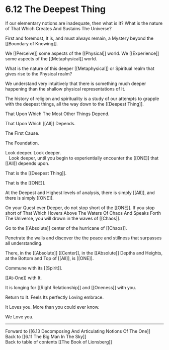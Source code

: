 # 6.12 The Deepest Thing

If our elementary notions are inadequate, then what is It? What is the nature of That Which Creates And Sustains The Universe?

First and foremost, It is, and must always remain, a Mystery beyond the [[Boundary of Knowing]]. 

We [[Perceive]] some aspects of the [[Physical]] world. We [[Experience]] some aspects of the [[Metaphysical]] world. 

What is the nature of this deeper [[Metaphysical]] or Spiritual realm that gives rise to the Physical realm? 

We understand very intuitively that there is something much deeper happening than the shallow physical representations of It.  

The history of religion and spirituality is a study of our attempts to grapple with the deepest things, all the way down to the [[Deepest Thing]]. 

That Upon Which The Most Other Things Depend.  

That Upon Which [[All]] Depends. 

The First Cause. 

The Foundation. 

Look deeper. Look deeper.  
  
Look deeper, until you begin to experientially encounter the [[ONE]] that [[All]] depends upon. 

That is the [[Deepest Thing]]. 

That is the [[ONE]]. 

At the Deepest and Highest levels of analysis, there is simply [[All]], and there is simply [[ONE]]. 

On your Quest ever Deeper, do not stop short of the [[ONE]]. If you stop short of That Which Hovers Above The Waters Of Chaos And Speaks Forth The Universe, you will drown in the waves of [[Chaos]]. 

Go to the [[Absolute]] center of the hurricane of [[Chaos]]. 

Penetrate the walls and discover the the peace and stillness that surpasses all understanding. 

There, in the [[Absolute]] [[Center]], in the [[Absolute]] Depths and Heights, at the Bottom and Top of [[All]], is [[ONE]]. 

Commune with its [[Spirit]]. 

[[At-One]] with It. 

It is longing for [[Right Relationship]] and [[Oneness]] with you. 

Return to It. Feels Its perfectly Loving embrace. 

It Loves you. More than you could ever know. 

We Love you. 

___

Forward to [[6.13 Decomposing And Articulating Notions Of The One]]          
Back to [[6.11 The Big Man In The Sky]]          
Back to table of contents [[The Book of Lionsberg]]  
